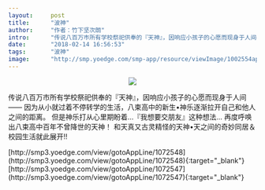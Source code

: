 ```yaml
---
layout:     post
title:      "波神"
author:     "作者：竹下坚次朗"
intro:      "传说八百万巿所有学校祭祀供奉的『天神』，因响应小孩子的心愿而现身于人间—— 因为从小就过着不停转学的生活，八束高中的新生•神乐逐渐拉开自己和他人之间的距离。 但是神乐打从心里期盼着…『我想要交朋友』这种想法… 再度呼唤出八束高中百年不曾降世的天神！ 和天真又古灵精怪的天神•天之间的奇妙同居＆校园生活就此展开!!"
date:       "2018-02-14 16:56:53"
tags:       "波神"
image:      "http://smp.yoedge.com/smp-app/resource/viewImage/1002554appline.png"
---
```

<div style="text-align: center">
<p><img src="http://smp.yoedge.com/smp-app/resource/viewImage/1002554appline.png"/></p>
</div>
<p class="post-meta">
<span>传说八百万巿所有学校祭祀供奉的『天神』，因响应小孩子的心愿而现身于人间—— 因为从小就过着不停转学的生活，八束高中的新生•神乐逐渐拉开自己和他人之间的距离。 但是神乐打从心里期盼着…『我想要交朋友』这种想法… 再度呼唤出八束高中百年不曾降世的天神！ 和天真又古灵精怪的天神•天之间的奇妙同居＆校园生活就此展开!!</span>
</p>
[http://smp3.yoedge.com/view/gotoAppLine/1072548](http://smp3.yoedge.com/view/gotoAppLine/1072548){:target="_blank"}
[http://smp3.yoedge.com/view/gotoAppLine/1072547](http://smp3.yoedge.com/view/gotoAppLine/1072547){:target="_blank"}


